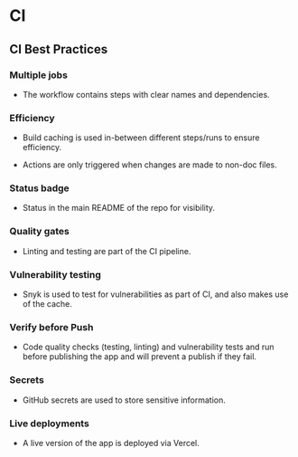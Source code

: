 # CI

## CI Best Practices

### Multiple jobs
- The workflow contains steps with clear names and dependencies.

### Efficiency
- Build caching is used in-between different steps/runs to ensure efficiency.

- Actions are only triggered when changes are made to non-doc files.

### Status badge
- Status in the main README of the repo for visibility.

### Quality gates
- Linting and testing are part of the CI pipeline.

### Vulnerability testing
- Snyk is used to test for vulnerabilities as part of CI, and also makes use of the cache.

### Verify before Push
- Code quality checks (testing, linting) and vulnerability tests and run before publishing the app and will prevent a publish if they fail.

### Secrets
- GitHub secrets are used to store sensitive information.

### Live deployments
- A live version of the app is deployed via Vercel.
